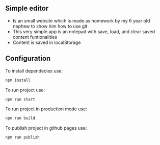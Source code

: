 ## Simple editor
- Is an small website which is made as homework by my 6 year old nephew to show him how to use git
- This very simple app is an notepad with save, load, and clear saved content funtionalities
- Content is saved in localStorage
    
## Configuration
To install dependecies use:
```sh
npm install
```
    
To run project use:
```sh
npm run start
```

To run project in production mode use:
```sh
npm run build
```
    
To publish project in github pages use:
```sh
npm run publish
```

